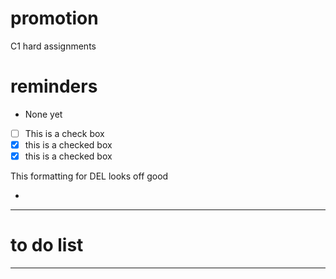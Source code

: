 # promotion
C1 hard assignments 

# reminders
- None yet

- [ ] This is a check box
- [x] this is a checked box
- [x] this is a checked box </del>

This formatting for DEL looks off good
- <del></del>

---

# to do list 


---